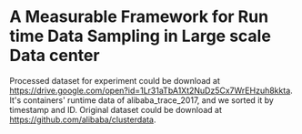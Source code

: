 # A Measurable Framework for Run time Data Sampling in Large scale Data center
  Processed dataset for experiment could be download at https://drive.google.com/open?id=1Lr31aTbA1Xt2NuDz5Cx7WrEHzuh8kkta. It's containers' runtime data of alibaba_trace_2017, and we sorted it by timestamp and ID. Original dataset could be download at https://github.com/alibaba/clusterdata.
